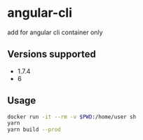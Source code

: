 # angular-cli
add for angular cli container only

## Versions supported
* 1.7.4
* 6

## Usage
```bash
docker run -it --rm -v $PWD:/home/user sh
yarn
yarn build --prod
```
